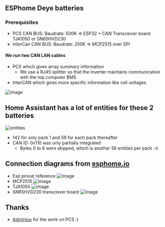 ## ESPhome Deye batteries

### Prerequisites 
  - PCS CAN BUS: Baudrate: 500K => ESP32 + CAN Transceiver board TJA1050 or SN65HVD230
  - InterCan CAN BUS: Baudrate: 250K => MCP2515 over SPI

#### We run two CAN LAN cables
 - PCS which gives array summary information
   - We use a RJ45 splitter so that the inverter maintains communication with the top computer BMS
 - InterCAN which gives more specific information like cell voltages

![image](https://github.com/user-attachments/assets/028cd742-215c-413f-8b7b-e5a3d417ff13)

## Home Assistant has a lot of entities for these 2 batteries 
![entities](https://i.imgur.com/LPiuXJV.png)
  - 142 for only pack 1 and 59 for each pack thereafter
  - CAN ID: 0x110 was only partially integrated
    - Bytes 0 to 6 were skipped, which is another 56 entities per pack ``:O``
   
## Connection diagrams from [esphome.io](https://esphome.io)
  - Esp pinout reference
    ![image](https://github.com/user-attachments/assets/0e724823-9dc5-4361-9d6f-69b7dace4180)
  - MCP2515
    ![image](https://github.com/user-attachments/assets/1d4ead2f-428c-46f8-8b1c-fd2d710b731c)
  - TJA1050
    ![image](https://github.com/user-attachments/assets/6fababd5-c5e9-45aa-99a7-93a4d97a6658)
  - SN65HVD230 transciever board
    ![image](https://github.com/user-attachments/assets/f3f4f72a-d383-4e9b-b36a-9e21102f5f83)

## Thanks
 - [Adminius](https://github.com/Adminius/esphome-yaml-collection/blob/main/deye_rw-m6.1.yaml) for the work on PCS :)
